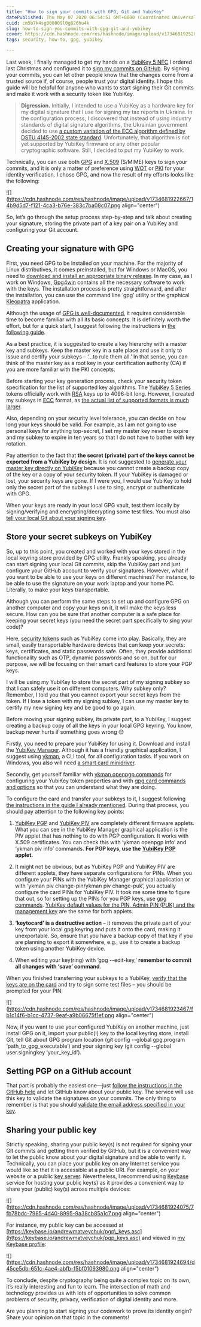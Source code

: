 ```yaml
---
title: "How to sign your commits with GPG, Git and YubiKey"
datePublished: Thu May 07 2020 06:54:51 GMT+0000 (Coordinated Universal Time)
cuid: cm5b7k4sg000009l0g826hu4k
slug: how-to-sign-you-commits-with-gpg-git-and-yubikey
cover: https://cdn.hashnode.com/res/hashnode/image/upload/v1734681925284/f5735276-51d3-4792-894c-9e9056c93dd0.png
tags: security, how-to, gpg, yubikey

---
```


Last week, I finally managed to get my hands on a [YubiKey 5 NFC](https://www.yubico.com/product/yubikey-5-nfc) I ordered last Christmas and configured it to [sign my commits on GitHub](https://help.github.com/en/github/authenticating-to-github/about-commit-signature-verification). By signing your commits, you can let other people know that the changes come from a trusted source if, of course, people trust your digital identity. I hope this guide will be helpful for anyone who wants to start signing their Git commits and make it work with a security token like YubiKey.

> **Digression.** Initially, I intended to use a YubiKey as a hardware key for my digital signature that I use for signing my tax reports in Ukraine. In the configuration process, I discovered that instead of using industry standards of digital signature algorithms, the Ukrainian government decided to use [a custom variation of the ECC algorithm defined by DSTU 4145-2002 state standard](https://sourceforge.net/projects/dstu4145-2002/). Unfortunately, that algorithm is not yet supported by YubiKey firmware or any other popular cryptographic software. Still, I decided to put my YubiKey to work.

Technically, you can use both [GPG](https://en.wikipedia.org/wiki/GNU_Privacy_Guard) and [X.509](https://en.wikipedia.org/wiki/X.509) (S/MIME) keys to sign your commits, and it is only a matter of preference using [WOT](https://en.wikipedia.org/wiki/Web_of_trust) or [PKI](https://en.wikipedia.org/wiki/Public_key_infrastructure) for your identity verification. I chose GPG, and now the result of my efforts looks like the following:

![](https://cdn.hashnode.com/res/hashnode/image/upload/v1734681922667/14b9d5d7-f121-4ca3-b76e-383c7ba08c07.png align="center")

So, let’s go through the setup process step-by-step and talk about creating your signature, storing the private part of a key pair on a YubiKey and configuring your Git account.

## Creating your signature with GPG

First, you need GPG to be installed on your machine. For the majority of Linux distributives, it comes preinstalled, but for Windows or MacOS, you need to [download and install an appropriate binary release](https://gnupg.org/download/). In my case, as I work on Windows, [Gpg4win](https://gpg4win.org/download.html) contains all the necessary software to work with the keys. The installation process is pretty straightforward, and after the installation, you can use the command line ‘gpg’ utility or the graphical [Kleopatra](https://kde.org/applications/utilities/org.kde.kleopatra) application.

Although the usage of [GPG is well-documented](https://gnupg.org/gph/en/manual.html), it requires considerable time to become familiar with all its basic concepts. It is definitely worth the effort, but for a quick start, I suggest following the instructions in [the following guide](https://github.com/drduh/YubiKey-Guide).

As a best practice, it is suggested to create a key hierarchy with a master key and subkeys. Keep the master key in a safe place and use it only to issue and certify your subkeys – ‘...to rule them all.’ In that sense, you can think of the master key as a root key in your certification authority (CA) if you are more familiar with the PKI concepts.

Before starting your key generation process, check your security token specification for the list of supported key algorithms. The [YubiKey 5 Series](https://support.yubico.com/support/solutions/articles/15000014219-yubikey-5-series-technical-manual#Supported_Algorithmsx3jlq) tokens officially work with [RSA](https://w.wiki/tjT) keys up to 4096-bit long. However, I created my subkeys in [ECC](https://en.wikipedia.org/wiki/Elliptic-curve_cryptography) format, as [the actual list of supported formats is much larger](https://developers.yubico.com/PGP/YubiKey_5.2.3_Enhancements_to_OpenPGP_3.4.html).

Also, depending on your security level tolerance, you can decide on how long your keys should be valid. For example, as I am not going to use personal keys for anything top-secret, I set my master key never to expire and my subkey to expire in ten years so that I do not have to bother with key rotation.

Pay attention to the fact that **the secret (private) part of the keys cannot be exported from a YubiKey by design**. It is not suggested to [generate your master key directly on YubiKey](https://support.yubico.com/support/solutions/articles/15000006420-using-your-yubikey-with-openpgp#Generating_Your_PGP_Key_directly_on_Your_YubiKeyrrfbon) because you cannot create a backup copy of the key or a copy of your security token. If your YubiKey is damaged or lost, your security keys are gone. If I were you, I would use YubiKey to hold only the secret part of the subkeys I use to sing, encrypt or authenticate with GPG.

When your keys are ready in your local GPG vault, test them locally by signing/verifying and encrypting/decrypting some test files. You must also [tell your local Git about your signing key](https://help.github.com/en/github/authenticating-to-github/telling-git-about-your-signing-key).

## Store your secret subkeys on YubiKey

So, up to this point, you created and worked with your keys stored in the local keyring store provided by GPG utility. Frankly speaking, you already can start signing your local Git commits, skip the YubiKey part and just configure your GitHub account to verify your signatures. However, what if you want to be able to use your keys on different machines? For instance, to be able to use the signature on your work laptop and your home PC. Literally, to make your keys transportable.

Although you can perform the same steps to set up and configure GPG on another computer and copy your keys on it, it will make the keys less secure. How can you be sure that another computer is a safe place for keeping your secret keys (you need the secret part specifically to sing your code)?

Here, [security tokens](https://en.wikipedia.org/wiki/Security_token) such as YubiKey come into play. Basically, they are small, easily transportable hardware devices that can keep your secrets: keys, certificates, and static passwords safe. Often, they provide additional functionality such as OTP, dynamic passwords and so on, but for our purpose, we will be focusing on their smart card features to store your PGP keys.

I will be using my YubiKey to store the secret part of my signing subkey so that I can safely use it on different computers. Why subkey only? Remember, I told you that you cannot export your secret keys from the token. If I lose a token with my signing subkey, I can use my master key to certify my new signing key and be good to go again.

Before moving your signing subkey, its private part, to a YubiKey, I suggest creating a backup copy of all the keys in your local GPG keyring. You know, backup never hurts if something goes wrong 😊

Firstly, you need to prepare your YubiKey for using it. Download and install the [YubiKey Manager](https://www.yubico.com/products/services-software/download/yubikey-manager/). Although it has a friendly graphical application, I suggest using [ykman](https://support.yubico.com/support/solutions/articles/15000012643-yubikey-manager-cli-ykman-user-manual), a CLI tool, for all configuration tasks. If you work on Windows, you also will need [a smart card minidriver](https://www.yubico.com/products/services-software/download/smart-card-drivers-tools/).

Secondly, get yourself familiar with [ykman openpgp commands](https://support.yubico.com/support/solutions/articles/15000012643-yubikey-manager-cli-ykman-user-manual#ykman_openpgpzxadsc) for configuring your YubiKey token properties and with [gpg card commands and options](https://gnupg.org/howtos/card-howto/en/ch03.html) so that you can understand what they are doing.

To configure the card and transfer your subkeys to it, I suggest following [the instructions in the guide I already mentioned](https://github.com/drduh/YubiKey-Guide#configure-smartcard). During that process, you should pay attention to the following key points:

1. [YubiKey PGP](https://developers.yubico.com/PGP/) and [YubiKey PIV](https://developers.yubico.com/PIV/) are completely different firmware applets. What you can see in the YubiKey Manager graphical application is the PIV applet that has nothing to do with PGP configuration. It works with X.509 certificates. You can check this with ‘ykman openpgp info’ and ‘ykman piv info’ commands. **For PGP keys, use the** [**YubiKey PGP**](https://developers.yubico.com/PGP/) **applet.**
    
2. It might not be obvious, but as YubiKey PGP and YubiKey PIV are different applets, they have separate configurations for PINs. When you configure your PINs with the YubiKey Manager graphical application or with ‘ykman piv change-pin/ykman piv change-puk’, you actually configure the card PINs for YubiKey PIV. It took me some time to figure that out, so for setting up the PINs for you PGP keys, use [gpg commands](https://github.com/drduh/YubiKey-Guide#change-pin). [YubiKey default values for the PIN, Admin PIN (PUK) and the management key](https://developers.yubico.com/PIV/Introduction/YubiKey_and_PIV.html) are the same for both applets.
    
3. **‘keytocard’ is a destructive action** – it removes the private part of your key from your local gpg keyring and puts it onto the card, making it unexportable. So, ensure that you have a backup copy of that key if you are planning to export it somewhere, e.g., use it to create a backup token using another YubiKey device.
    
4. When editing your key(ring) with ‘gpg --edit-key,’ **remember to commit all changes with ‘save’ command**.
    

When you finished transferring your subkeys to a YubiKey, [verify that the keys are on the card](https://github.com/drduh/YubiKey-Guide#verify-card) and try to sign some test files – you should be prompted for your PIN:

![](https://cdn.hashnode.com/res/hashnode/image/upload/v1734681923467/fb1c14f6-b1cc-4737-9eaf-a9b06675f1ef.png align="center")

Now, if you want to use your configured YubiKey on another machine, just install GPG on it, import your public(!) key to the local keyring store, install Git, tell Git about GPG program location (git config --global gpg.program ‘path\_to\_gpg\_executable’) and your signing key (git config --global user.signingkey ‘your\_key\_id’).

## Setting PGP on a GitHub account

That part is probably the easiest one—just [follow the instructions in the GitHub help](https://help.github.com/en/github/authenticating-to-github/adding-a-new-gpg-key-to-your-github-account) and let GitHub know about your public key. The service will use this key to validate the signatures on your commits. The only thing to remember is that you should [validate the email address specified in your key](https://help.github.com/en/github/authenticating-to-github/using-a-verified-email-address-in-your-gpg-key).

## Sharing your public key

Strictly speaking, sharing your public key(s) is not required for signing your Git commits and getting them verified by GitHub, but it is a convenient way to let the public know about your digital signature and be able to verify it. Technically, you can place your public key on any Internet service you would like so that it is accessible at a public URI. For example, on your website or a public [key server](https://w.wiki/Chyo). Nevertheless, I recommend using [Keybase](https://keybase.io/) service for hosting your public key(s) as it provides a convenient way to share your (public) key(s) across multiple devices:

![](https://cdn.hashnode.com/res/hashnode/image/upload/v1734681924075/7fb78bdc-7985-4d40-8995-9a38cb85a1c7.png align="center")

For instance, my public key can be accessed at [https://keybase.io/andrewmatveychuk/pgp\_keys.asc](https://keybase.io/andrewmatveychuk/pgp_keys.asc) and viewed in [my Keybase profile](https://keybase.io/andrewmatveychuk):

![](https://cdn.hashnode.com/res/hashnode/image/upload/v1734681924694/d45ce5db-651c-4ae4-abfb-f5bf01093980.png align="center")

To conclude, despite cryptography being quite a complex topic on its own, it’s really interesting and fun to learn. The intersection of math and technology provides us with lots of opportunities to solve common problems of security, privacy, verification of digital identity and more.

Are you planning to start signing your codework to prove its identity origin? Share your opinion on that topic in the comments!